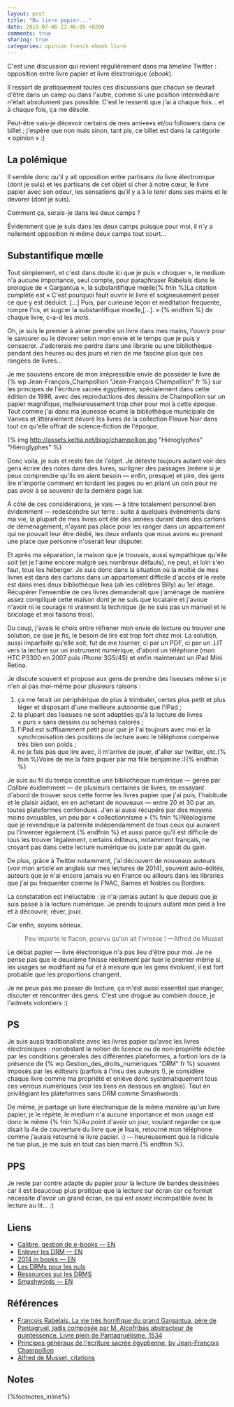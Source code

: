 ```yaml
---
layout: post
title: "Du livre papier..."
date: 2015-07-06 23:46:09 +0200
comments: true
sharing: true
categories: opinion french ebook livre
---
```


C'est une discussion qui revient régulièrement dans ma *timeline* Twitter : opposition entre livre papier et livre électronique (_ebook_). 

Il ressort de pratiquement toutes ces discussions que chacun se devrait d'être dans un camp ou dans l'autre, comme si une position intermédiaire n'était absolument pas possible. C'est le ressenti que j'ai à chaque fois… et à chaque fois, ça me désole.

Peut-être vais-je décevoir certains de mes ami•e•s et/ou followers dans ce billet ; j'espère que non mais sinon, tant pis, ce billet est dans la catégorie « opinion » :)
<!--more-->
La polémique
------------
Il semble donc qu'il y ait opposition entre partisans du livre électronique (dont je suis) et les partisans de cet objet si cher à notre cœur, le livre papier avec son odeur, les sensations qu'il y a à le tenir dans ses mains et le dévorer (dont je suis).

Comment ça, serais-je dans les deux camps ?

Évidemment que je suis dans les deux camps puisque pour moi, il n'y a nullement opposition ni même deux camps tout court…

Substantifique mœlle
--------------------

Tout simplement, et c'est dans doute ici que je puis « choquer », le medium n'a aucune importance, seul compte, pour paraphraser Rabelais dans le prologue de « Gargantua », la substantifique mœlle{% fnin %}La citation complète est « C'est pourquoi fault ouvrir le livre et soigneusement peser ce que y est déduict. [...] Puis, par curieuse leçon et meditation frequente, rompre l'os, et sugcer la substantifique moelle,[...]. ».{% endfnin %} de chaque livre, c-a-d les *mots*.

Oh, je suis le premier à aimer prendre un livre dans mes mains, l'ouvrir pour le savourer ou le dévorer selon mon envie et le temps que je puis y consacrer. J'adorerais me perdre dans une librarie ou une bibliothèque pendant des heures ou des jours et rien de me fascine plus que ces rangées de livres…

Je me souviens encore de mon irrépressible envie de posséder le livre de {% wp Jean-François_Champollion "Jean-François Champollion" fr %} sur les principes de l'écriture sacrée égyptienne, spécialement dans cette édition de 1986, avec des reproductions des dessins de Champollion sur un papier magnifique, malheureusement trop cher pour moi à cette époque. Tout comme j'ai dans ma jeunesse écumé la bibliothèque municipale de Vanves et littéralement dévoré les livres de la collection Fleuve Noir dans tout ce qu'elle offrait de science-fiction de l'époque.
 
{% img http://assets.keltia.net/blog/champollion.jpg "Hiéroglyphes" "Hiéroglyphes" %}
 
Donc voila, je suis et reste fan de l'objet. Je déteste toujours autant voir des gens écrire des notes dans des livres, surligner des passages (même si je peux comprendre qu'ils en aient besoin — enfin, presque) et pire, des gens lire n'importe comment en tordant les pages ou en pliant un coin pour ne pas avoir à se souvenir de la dernière page lue.

À côté de ces considérations, je vais — à titre totalement personnel bien évidemment — redescendre sur terre : suite à quelques événements dans ma vie, la plupart de mes livres ont été des années durant dans des cartons de déménagement, n'ayant pas place pour les ranger dans un appartement qui ne pouvait leur être dédié, les deux enfants que nous avons eu prenant une place que personne n'oserait leur disputer.

Et après ma séparation, la maison que je trouvais, aussi sympathique qu'elle soit (et je l'aime encore malgré ses nombreux défauts), ne peut, et loin s'en faut, tous les héberger. Je suis donc dans la situation où la moitié de mes livres est dans des cartons dans un appartement difficile d'accès et le reste est dans mes deux bibliothèque Ikea (ah les célèbres Billy) au 1er étage. Récupérer l'ensemble de ces livres demanderait que j'aménage de manière assez compliqué cette maison dont je ne suis que locataire et j'avoue n'avoir ni le courage ni vraiment la technique (je ne suis pas un manuel et le bricolage et moi faisons trois).

Du coup, j'avais le choix entre réfrener mon envie de lecture ou trouver une solution, ce que je fis, le besoin de lire est trop fort chez moi. La solution, aussi imparfaite qu'elle soit, fut de me tourner, ci par un PDF, ci par un .LIT vers la lecture sur un instrument numérique, d'abord un téléphone (mon HTC P3300 en 2007 puis iPhone 3GS/4S) et enfin maintenant un iPad Mini Retina.

Je discute souvent et propose aux gens de prendre des liseuses même si je n'en ai pas moi-même pour plusieurs raisons :

1. ça me ferait un périphérique de plus à trimbaler, certes plus petit et plus léger et disposant d'une meilleure autonomie que l'iPad ;
2. la plupart des liseuses ne sont adaptées qu'à la lecture de livres « purs » sans dessins ou schémas colorés ;
3. l'iPad est suffisamment petit pour que je l'ai toujours avec moi et la synchronisation des positions de lecture avec le téléphone compense très bien son poids ;
4. ne je fais pas que lire avec, il m'arrive de jouer, d'aller sur twitter, etc.{% fnin %}Voire de me la faire piquer par ma fille benjamine :){% endfnin %}

Je suis au fil du temps constitué une bibliothèque numérique — gérée par *Calibre* évidemment — de plusieurs centaines de livres, en essayant d'abord de trouver sous cette forme les livres papier que j'ai puis, l'habitude et le plaisir aidant, en en achetant de nouveaux — entre 20 et 30 par an, toutes plateformes confondues. J'en ai aussi récupéré par des moyens moins avouables, un peu par « collectionnisme » {% fnin %}Néologisme que je revendique la paternité indépendamment de tous ceux qui auraient pu l'inventer également.{% endfnin %} et aussi parce qu'il est difficile de tous les trouver légalement, certains éditeurs, notamment français, ne croyant pas dans cette lecture numérique ou juste par appât du gain.

De plus, grâce à Twitter notamment, j'ai découvert de nouveaux auteurs (voir mon article en anglais sur mes lectures de 2014), souvent auto-édités, auteurs que je n'ai encore jamais vu en France ou ailleurs dans les libraries que j'ai pu fréquenter comme la FNAC, Barnes et Nobles ou Borders. 

La constatation est inéluctable : je n'ai jamais autant lu que depuis que je suis passé à la lecture numérique. Je prends toujours autant mon pied à lire et à découvrir, rêver, jouir.

Car enfin, soyons sérieux.

>Peu importe le flacon, pourvu qu'on ait l'ivresse ! —Alfred de Musset

Le débat papier — livre électronique n'a pas lieu d'être pour moi. Je ne pense pas que le deuxième finisse réellement par tuer le premier même si, les usages se modifiant au fur et à mesure que les gens évoluent, il est fort probable que les proportions changent.

Je ne peux pas me passer de lecture, ça m'est aussi essentiel que manger, discuter et rencontrer des gens. C'est une drogue au combien douce, je l'admets volontiers :)

PS
--

Je suis aussi traditionaliste avec les livres papier qu'avec les livres électroniques : nonobstant la notion de licence ou de non-propriété édictée par les conditions générales des différentes plateformes, a fortiori lors de la présence de {% wp Gestion_des_droits_numériques "DRM" fr %} souvent imposés par les éditeurs (parfois à l'insu des auteurs !), je considère chaque livre comme ma propriété et enlève donc systématiquement tous ces verrous numériques (voir les liens en dessous en anglais). Tout en privilégiant les plateformes sans DRM comme Smashwords.

De même, je partage un livre électronique de la même manière qu'un livre papier, je le répète, le medium n'a aucune importance et mon usage est donc le même {% fnin %}Au point d'avoir un jour, voulant regarder ce que disait la 4e de couverture du livre que je lisais, retourné mon téléphone comme j'aurais retourné le livre papier. :) — heureusement que le ridicule ne tue plus, je me suis en tout cas bien marré.{% endfnin %}.

PPS
---

Je reste par contre adapte du papier pour la lecture de bandes dessinées car il est beaucoup plus pratique que la lecture sur écran car ce format nécessite d'avoir un grand écran, ce qui est assez incompatible avec la lecture au lit… :) 

Liens
-----

- [Calibre, gestion de e-books — EN](http://calibre-ebook.com/)
- [Enlever les DRM — EN](http://apprenticealf.wordpress.com/)
- [2014 in books — EN](/2014/12/15/one-year-in-books/)
- [Les DRMs pour les nuls](http://readingandraytracing.blogspot.fr/2012/01/les-drms-pour-les-nuls-vu-du-cote-des.html)
- [Ressources sur les DRMS](http://readingandraytracing.blogspot.fr/p/ressources-drms-et-interoperabilite.html)
- [Smashwords — EN](https://smashwords.com/)

Références
----------

- [François Rabelais, La vie très horrifique du grand Gargantua, père de Pantagruel, jadis composée par M. Alcofribas abstracteur de quintessence. Livre plein de Pantagruélisme, 1534](https://books.google.fr/books?id=kiaaOCEwqzQC&dq=%22substantifique%20moelle%22%20rabelais&hl=fr&pg=PP1#v=onepage&q=%22substantifique%20moelle%22%20rabelais&f=false)
- [Principes généraux de l'écriture sacrée égyptienne, by Jean-François Champollion](http://www.amazon.fr/Principes-lécriture-égyptienne-appliquée-représentation/dp/2905304006)
- [Alfred de Musset, citations](http://www.proverbes-citations.com/citations-d-alfred-de-musset.shtml)

Notes
-----
{%footnotes_inline%}
